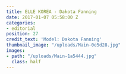 ```yaml
---
title: ELLE KOREA - Dakota Fanning
date: 2017-01-07 05:58:00 Z
categories:
- editorial
position: 27
credit_text: 'Model: Dakota Fanning'
thumbnail_image: "/uploads/Main-0e5d28.jpg"
images:
- path: "/uploads/Main-1a5444.jpg"
  class: half
---
```


